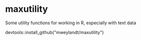 # maxutility
Some utility functions for working in R, especially with text data

devtools::install_github("mweylandt/maxutility")